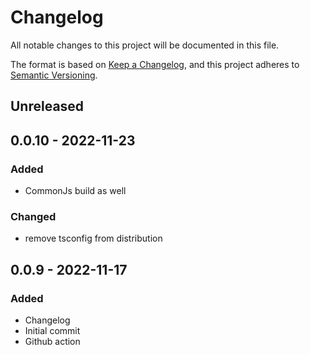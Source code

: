 # Changelog

All notable changes to this project will be documented in this file.

The format is based on [Keep a Changelog](https://keepachangelog.com/en/1.0.0/),
and this project adheres to [Semantic Versioning](https://semver.org/spec/v2.0.0.html).

## Unreleased

## 0.0.10 - 2022-11-23
### Added
- CommonJs build as well

### Changed
- remove tsconfig from distribution

## 0.0.9 - 2022-11-17
### Added
- Changelog
- Initial commit
- Github action
